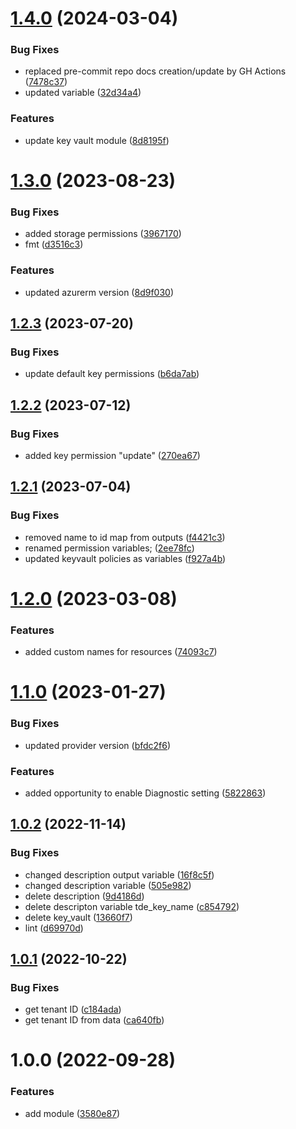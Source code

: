 # [1.4.0](https://github.com/data-platform-hq/terraform-azurerm-key-vault/compare/v1.3.0...v1.4.0) (2024-03-04)


### Bug Fixes

* replaced pre-commit repo docs creation/update by GH Actions ([7478c37](https://github.com/data-platform-hq/terraform-azurerm-key-vault/commit/7478c37f933714ceb78312135de890dc4d4997f1))
* updated variable ([32d34a4](https://github.com/data-platform-hq/terraform-azurerm-key-vault/commit/32d34a4a956159478ef0ee9c486a6b7ba7aae9c1))


### Features

* update key vault module ([8d8195f](https://github.com/data-platform-hq/terraform-azurerm-key-vault/commit/8d8195f6193b7e254304a345a09eb42ab6be53d9))

# [1.3.0](https://github.com/data-platform-hq/terraform-azurerm-key-vault/compare/v1.2.3...v1.3.0) (2023-08-23)


### Bug Fixes

* added storage permissions ([3967170](https://github.com/data-platform-hq/terraform-azurerm-key-vault/commit/39671704b921ad0dc10ecfc3b6a50e6b3906d0e9))
* fmt ([d3516c3](https://github.com/data-platform-hq/terraform-azurerm-key-vault/commit/d3516c30b6027aa157983851a8ba567d8226bcdb))


### Features

* updated azurerm version ([8d9f030](https://github.com/data-platform-hq/terraform-azurerm-key-vault/commit/8d9f0306ad17839bbaa937faba3cf01336ba4eaf))

## [1.2.3](https://github.com/data-platform-hq/terraform-azurerm-key-vault/compare/v1.2.2...v1.2.3) (2023-07-20)


### Bug Fixes

* update default key permissions ([b6da7ab](https://github.com/data-platform-hq/terraform-azurerm-key-vault/commit/b6da7ab943bbb2a5efbc737d6dacd22ade5a1d72))

## [1.2.2](https://github.com/data-platform-hq/terraform-azurerm-key-vault/compare/v1.2.1...v1.2.2) (2023-07-12)


### Bug Fixes

* added key permission "update" ([270ea67](https://github.com/data-platform-hq/terraform-azurerm-key-vault/commit/270ea679793c9200d12c2c0a835858efbe8ea3cc))

## [1.2.1](https://github.com/data-platform-hq/terraform-azurerm-key-vault/compare/v1.2.0...v1.2.1) (2023-07-04)


### Bug Fixes

* removed name to id map from outputs ([f4421c3](https://github.com/data-platform-hq/terraform-azurerm-key-vault/commit/f4421c3d7d506adb7bde45225721c8ceaad9cda1))
* renamed permission variables; ([2ee78fc](https://github.com/data-platform-hq/terraform-azurerm-key-vault/commit/2ee78fc344227068031840b6a6ee7ce22211606e))
* updated keyvault policies as variables ([f927a4b](https://github.com/data-platform-hq/terraform-azurerm-key-vault/commit/f927a4bfa4e312592ee50c13e395770f58c0fadf))

# [1.2.0](https://github.com/data-platform-hq/terraform-azurerm-key-vault/compare/v1.1.0...v1.2.0) (2023-03-08)


### Features

* added custom names for resources ([74093c7](https://github.com/data-platform-hq/terraform-azurerm-key-vault/commit/74093c7185e6ad972eeb10bebd9acfcebb6b7a91))

# [1.1.0](https://github.com/data-platform-hq/terraform-azurerm-key-vault/compare/v1.0.2...v1.1.0) (2023-01-27)


### Bug Fixes

* updated provider version ([bfdc2f6](https://github.com/data-platform-hq/terraform-azurerm-key-vault/commit/bfdc2f64dafff27d538ba69c47235f0af95d970b))


### Features

* added opportunity to enable Diagnostic setting ([5822863](https://github.com/data-platform-hq/terraform-azurerm-key-vault/commit/58228639c1910925dca8a4d6a68bf0ddbfb1241a))

## [1.0.2](https://github.com/data-platform-hq/terraform-azurerm-key-vault/compare/v1.0.1...v1.0.2) (2022-11-14)


### Bug Fixes

* changed description output variable ([16f8c5f](https://github.com/data-platform-hq/terraform-azurerm-key-vault/commit/16f8c5fd6279493d4aa9b4e95b40524eb9f56421))
* changed description variable ([505e982](https://github.com/data-platform-hq/terraform-azurerm-key-vault/commit/505e982193e74409ef81cef67d1a8c488a4a28e5))
* delete description ([9d4186d](https://github.com/data-platform-hq/terraform-azurerm-key-vault/commit/9d4186db695978d7e884f6816ccb7b07ddce2ee5))
* delete descripton variable tde_key_name ([c854792](https://github.com/data-platform-hq/terraform-azurerm-key-vault/commit/c854792526d54cfd343e41e61bb355c69bb22bcf))
* delete key_vault ([13660f7](https://github.com/data-platform-hq/terraform-azurerm-key-vault/commit/13660f70fe5eff3b42a314bf74f5623f21fc8606))
* lint ([d69970d](https://github.com/data-platform-hq/terraform-azurerm-key-vault/commit/d69970df6e18c42d7cfc40e8f8070dc51eea56ac))

## [1.0.1](https://github.com/data-platform-hq/terraform-azurerm-key-vault/compare/v1.0.0...v1.0.1) (2022-10-22)


### Bug Fixes

* get tenant ID ([c184ada](https://github.com/data-platform-hq/terraform-azurerm-key-vault/commit/c184adadcdea2ba02bf5826fea5c0fc34b32b72b))
* get tenant ID from data ([ca640fb](https://github.com/data-platform-hq/terraform-azurerm-key-vault/commit/ca640fb03c8439eccd055cd42a1eece08d7f5ebd))

# 1.0.0 (2022-09-28)


### Features

* add module ([3580e87](https://github.com/data-platform-hq/terraform-azurerm-key-vault/commit/3580e875845c302818656ca3363f1964eee80b01))
